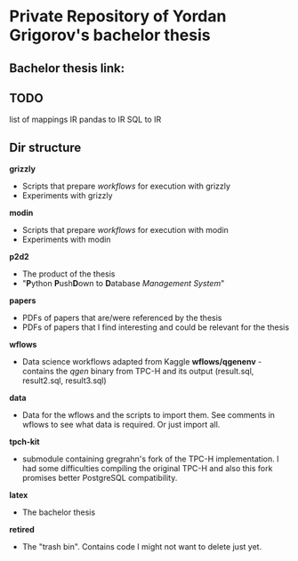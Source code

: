 # Private Repository of Yordan Grigorov's bachelor thesis

## Bachelor thesis link:


## TODO
list of mappings
IR
pandas to IR
SQL to IR

## Dir structure

**grizzly**
   - Scripts that prepare *workflows* for execution with grizzly
   - Experiments with grizzly

**modin**
   - Scripts that prepare *workflows* for execution with modin
   - Experiments with modin

**p2d2**
   - The product of the thesis
   - "**P**ython **P**ush**D**own to **D**atabase _Management System_"

**papers**
   - PDFs of papers that are/were referenced by the thesis
   - PDFs of papers that I find interesting and could be relevant for the thesis

**wflows**
   - Data science workflows adapted from Kaggle
   **wflows/qgenenv** - contains the *qgen* binary from TPC-H and its output (result.sql, result2.sql, result3.sql) 

**data**
   - Data for the wflows and the scripts to import them. See comments in wflows to see what data is required. Or just import all.

**tpch-kit**
   - submodule containing gregrahn's fork of the TPC-H implementation. I had some difficulties compiling the original TPC-H and also this fork promises better PostgreSQL compatibility.

**latex**
   - The bachelor thesis

**retired**
   - The "trash bin". Contains code I might not want to delete just yet.

